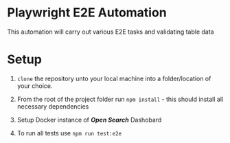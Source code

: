 # Playwright E2E Automation

This automation will carry out various E2E tasks and validating table data

# Setup

1. `clone` the repository unto your local machine into a folder/location of your choice.

2. From the root of the project folder run `npm install` - this should install all necessary dependencies

3. Setup Docker instance of ***Open Search*** Dashobard

3. To run all tests use `npm run test:e2e`